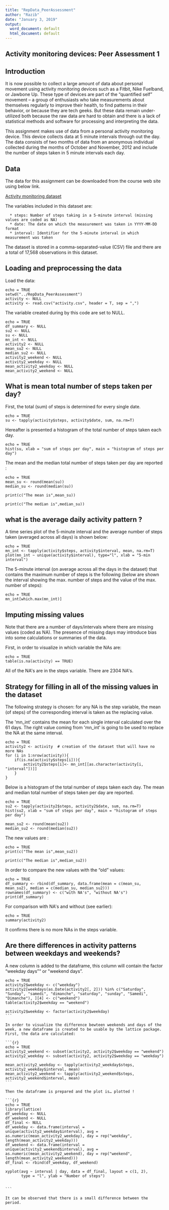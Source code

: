 ```yaml
---
title: "RepData_PeerAssessment"
author: "Razib"
date: "January 3, 2019"
output:
  word_document: default
  html_document: default
---
```


## Activity monitoring devices: Peer Assessment 1
## Introduction
It is now possible to collect a large amount of data about personal movement using activity monitoring devices such as a Fitbit, Nike Fuelband, or Jawbone Up. These type of devices are part of the “quantified self” movement – a group of enthusiasts who take measurements about themselves regularly to improve their health, to find patterns in their behavior, or because they are tech geeks. But these data remain under-utilized both because the raw data are hard to obtain and there is a lack of statistical methods and software for processing and interpreting the data.

This assignment makes use of data from a personal activity monitoring device. This device collects data at 5 minute intervals through out the day. The data consists of two months of data from an anonymous individual collected during the months of October and November, 2012 and include the number of steps taken in 5 minute intervals each day.

## Data
The data for this assignment can be downloaded from the course web site using below link.

[Activity monitoring dataset](https://d396qusza40orc.cloudfront.net/repdata%2Fdata%2Factivity.zip)

The variables included in this dataset are:

      * steps: Number of steps taking in a 5-minute interval (missing values are coded as NA)
      * date: The date on which the measurement was taken in YYYY-MM-DD format
      * interval: Identifier for the 5-minute interval in which measurement was taken

The dataset is stored in a comma-separated-value (CSV) file and there are a total of 17,568 observations in this dataset.

## Loading and preprocessing the data

Load the data:

```{r Loading}
echo = TRUE
setwd("../RepData_PeerAssessment")
activity <- NULL
activity <- read.csv("activity.csv", header = T, sep = ",")
```
The variable created during by this code are set to NULL.

```{r}
echo = TRUE
df_summary <- NULL
su2 <- NULL
su <- NULL
mn_int <- NULL
activity2 <- NULL
mean_su2 <- NULL
median_su2 <- NULL
activity2_weekend <- NULL
activity2_weekday <- NULL
mean_activity2_weekday <- NULL
mean_activity2_weekend <- NULL
```

## What is mean total number of steps taken per day?
First, the total (sum) of steps is determined for every single date.

```{r}
echo = TRUE
su <- tapply(activity$steps, activity$date, sum, na.rm=T)
```


Hereafter is presented a histogram of the total number of steps taken each day.

```{r}
echo = TRUE
hist(su, xlab = "sum of steps per day", main = "histogram of steps per day")
```



The mean and the median total number of steps taken per day are reported :

```{r}
echo = TRUE
mean_su <- round(mean(su))
median_su <- round(median(su))

print(c("The mean is",mean_su))
```

```{r}
print(c("The median is",median_su))
```

## what is the average daily activity pattern ?
A time series plot of the 5-minute interval and the average number of steps taken (averaged across all days) is shown below:

```{r}
echo = TRUE
mn_int <- tapply(activity$steps, activity$interval, mean, na.rm=T)
plot(mn_int ~ unique(activity$interval), type="l", xlab = "5-min interval")
```

The 5-minute interval (on average across all the days in the dataset) that contains the maximum number of steps is the following (below are shown the interval showing the max. number of steps and the value of the max. number of steps):

```{r}
echo = TRUE
mn_int[which.max(mn_int)]
```

## Imputing missing values
Note that there are a number of days/intervals where there are missing values (coded as NA). The presence of missing days may introduce bias into some calculations or summaries of the data.

First, in order to visualize in which variable the NAs are:

```{r}
echo = TRUE
table(is.na(activity) == TRUE)
```

All of the NA's are in the steps variable. There are 2304 NA's.

## Strategy for filling in all of the missing values in the dataset
The following strategy is chosen: for any NA is the step variable, the mean (of steps) of the corresponding interval is taken as the replacing value.

The 'mn_int' contains the mean for each single interval calculated over the 61 days. The right value coming from 'mn_int' is going to be used to replace the NA at the same interval.

```{r}
echo = TRUE
activity2 <- activity  # creation of the dataset that will have no more NAs
for (i in 1:nrow(activity)){
    if(is.na(activity$steps[i])){
        activity2$steps[i]<- mn_int[[as.character(activity[i, "interval"])]]
    }
}
```

Below is a histogram of the total number of steps taken each day. The mean and median total number of steps taken per day are reported.

```{r}
echo = TRUE
su2 <- tapply(activity2$steps, activity2$date, sum, na.rm=T)
hist(su2, xlab = "sum of steps per day", main = "histogram of steps per day")
```

```{r}
mean_su2 <- round(mean(su2))
median_su2 <- round(median(su2))
```

The new values are :

```{r}
echo = TRUE
print(c("The mean is",mean_su2))
```

```{r}
print(c("The median is",median_su2))
```


In order to compare the new values with the “old” values:

```{r}
echo = TRUE
df_summary <- rbind(df_summary, data.frame(mean = c(mean_su, mean_su2), median = c(median_su, median_su2)))
rownames(df_summary) <- c("with NA's", "without NA's")
print(df_summary)
```


For comparison with NA's and without (see earlier):
```{r}
echo = TRUE
summary(activity2)
```

It confirms there is no more NAs in the steps variable.

## Are there differences in activity patterns between weekdays and weekends?
A new column is added to the dataframe, this column will contain the factor “weekday days”“ or "weekend days”.

```{r}
echo = TRUE
activity2$weekday <- c("weekday")
activity2[weekdays(as.Date(activity2[, 2])) %in% c("Saturday", "Sunday", "samedi", "dimanche", "saturday", "sunday", "Samedi", "Dimanche"), ][4] <- c("weekend")
table(activity2$weekday == "weekend")
```

````{r}
activity2$weekday <- factor(activity2$weekday)
```

In order to visualize the difference bewteen weekends and days of the week, a new dataframe is created to be usable by the lattice package. First, the data are calculated:

```{r}
echo = TRUE
activity2_weekend <- subset(activity2, activity2$weekday == "weekend")
activity2_weekday <- subset(activity2, activity2$weekday == "weekday")

mean_activity2_weekday <- tapply(activity2_weekday$steps, activity2_weekday$interval, mean)
mean_activity2_weekend <- tapply(activity2_weekend$steps, activity2_weekend$interval, mean)
```

Then the dataframe is prepared and the plot is… plotted !

```{r}
echo = TRUE
library(lattice)
df_weekday <- NULL
df_weekend <- NULL
df_final <- NULL
df_weekday <- data.frame(interval = unique(activity2_weekday$interval), avg = as.numeric(mean_activity2_weekday), day = rep("weekday", length(mean_activity2_weekday)))
df_weekend <- data.frame(interval = unique(activity2_weekend$interval), avg = as.numeric(mean_activity2_weekend), day = rep("weekend", length(mean_activity2_weekend)))
df_final <- rbind(df_weekday, df_weekend)

xyplot(avg ~ interval | day, data = df_final, layout = c(1, 2), 
       type = "l", ylab = "Number of steps")
       
       
```

It can be observed that there is a small difference between the period.
